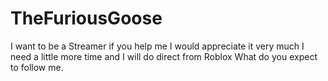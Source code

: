 # TheFuriousGoose
I want to be a Streamer if you help me I would appreciate it very much I need a little more time and I will do direct from Roblox What do you expect to follow me.
